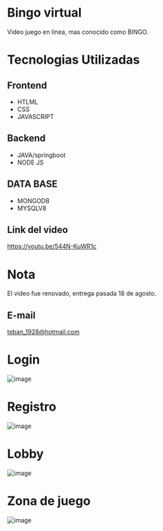 # Bingo virtual

 Video juego en linea, mas conocido como BINGO.


# Tecnologias Utilizadas

 ## Frontend
  
  - HTLML
  - CSS
  - JAVASCRIPT
  
  
## Backend

- JAVA/springboot
- NODE JS


## DATA BASE

  - MONGODB
  - MYSQLV8
  
  ## Link del video
  
  https://youtu.be/544N-KuWR1c
  
  # Nota
  El video fue renovado, entrega pasada 18 de agosto.
  
  ## E-mail
  teban_1928@hotmail.com
  
  
  # Login
  ![image](https://user-images.githubusercontent.com/101427427/191318371-f6f6c1b3-c616-4d54-a6ee-3c8dc9834af7.png)
  
  # Registro
  ![image](https://user-images.githubusercontent.com/101427427/191318550-e4054d6b-45d8-49ba-83bf-bd2e70836165.png)

 # Lobby
 ![image](https://user-images.githubusercontent.com/101427427/191318752-6bb32388-a909-43ae-a8fa-e28f8cb4cf0d.png)
 
 # Zona de juego
 ![image](https://user-images.githubusercontent.com/101427427/191318978-51cb7e13-1f30-4c26-9863-3f9d1aaefe4a.png)


  
  
  
  
  
  
  
  

